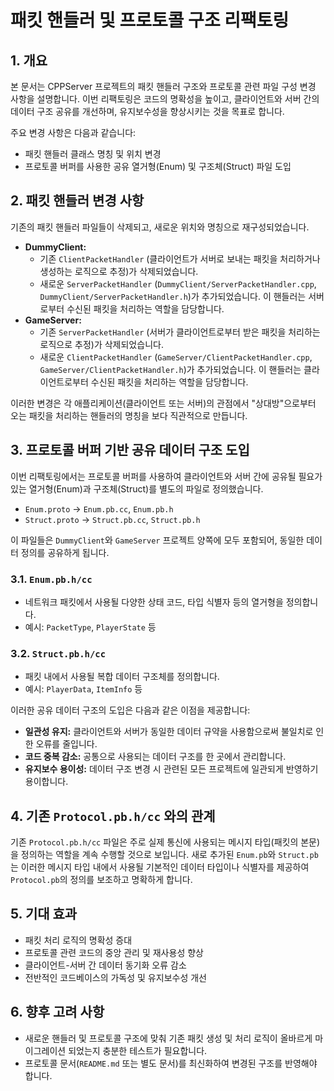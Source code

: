 # 패킷 핸들러 및 프로토콜 구조 리팩토링

## 1. 개요

본 문서는 CPPServer 프로젝트의 패킷 핸들러 구조와 프로토콜 관련 파일 구성 변경 사항을 설명합니다. 이번 리팩토링은 코드의 명확성을 높이고, 클라이언트와 서버 간의 데이터 구조 공유를 개선하며, 유지보수성을 향상시키는 것을 목표로 합니다.

주요 변경 사항은 다음과 같습니다:
- 패킷 핸들러 클래스 명칭 및 위치 변경
- 프로토콜 버퍼를 사용한 공유 열거형(Enum) 및 구조체(Struct) 파일 도입

## 2. 패킷 핸들러 변경 사항

기존의 패킷 핸들러 파일들이 삭제되고, 새로운 위치와 명칭으로 재구성되었습니다.

-   **DummyClient:**
    -   기존 `ClientPacketHandler` (클라이언트가 서버로 보내는 패킷을 처리하거나 생성하는 로직으로 추정)가 삭제되었습니다.
    -   새로운 `ServerPacketHandler` (`DummyClient/ServerPacketHandler.cpp`, `DummyClient/ServerPacketHandler.h`)가 추가되었습니다. 이 핸들러는 서버로부터 수신된 패킷을 처리하는 역할을 담당합니다.
-   **GameServer:**
    -   기존 `ServerPacketHandler` (서버가 클라이언트로부터 받은 패킷을 처리하는 로직으로 추정)가 삭제되었습니다.
    -   새로운 `ClientPacketHandler` (`GameServer/ClientPacketHandler.cpp`, `GameServer/ClientPacketHandler.h`)가 추가되었습니다. 이 핸들러는 클라이언트로부터 수신된 패킷을 처리하는 역할을 담당합니다.

이러한 변경은 각 애플리케이션(클라이언트 또는 서버)의 관점에서 "상대방"으로부터 오는 패킷을 처리하는 핸들러의 명칭을 보다 직관적으로 만듭니다.

## 3. 프로토콜 버퍼 기반 공유 데이터 구조 도입

이번 리팩토링에서는 프로토콜 버퍼를 사용하여 클라이언트와 서버 간에 공유될 필요가 있는 열거형(Enum)과 구조체(Struct)를 별도의 파일로 정의했습니다.

-   `Enum.proto` -> `Enum.pb.cc`, `Enum.pb.h`
-   `Struct.proto` -> `Struct.pb.cc`, `Struct.pb.h`

이 파일들은 `DummyClient`와 `GameServer` 프로젝트 양쪽에 모두 포함되어, 동일한 데이터 정의를 공유하게 됩니다.

### 3.1. `Enum.pb.h/cc`
-   네트워크 패킷에서 사용될 다양한 상태 코드, 타입 식별자 등의 열거형을 정의합니다.
-   예시: `PacketType`, `PlayerState` 등

### 3.2. `Struct.pb.h/cc`
-   패킷 내에서 사용될 복합 데이터 구조체를 정의합니다.
-   예시: `PlayerData`, `ItemInfo` 등

이러한 공유 데이터 구조의 도입은 다음과 같은 이점을 제공합니다:
-   **일관성 유지:** 클라이언트와 서버가 동일한 데이터 규약을 사용함으로써 불일치로 인한 오류를 줄입니다.
-   **코드 중복 감소:** 공통으로 사용되는 데이터 구조를 한 곳에서 관리합니다.
-   **유지보수 용이성:** 데이터 구조 변경 시 관련된 모든 프로젝트에 일관되게 반영하기 용이합니다.

## 4. 기존 `Protocol.pb.h/cc` 와의 관계

기존 `Protocol.pb.h/cc` 파일은 주로 실제 통신에 사용되는 메시지 타입(패킷의 본문)을 정의하는 역할을 계속 수행할 것으로 보입니다. 새로 추가된 `Enum.pb`와 `Struct.pb`는 이러한 메시지 타입 내에서 사용될 기본적인 데이터 타입이나 식별자를 제공하여 `Protocol.pb`의 정의를 보조하고 명확하게 합니다.

## 5. 기대 효과

-   패킷 처리 로직의 명확성 증대
-   프로토콜 관련 코드의 중앙 관리 및 재사용성 향상
-   클라이언트-서버 간 데이터 동기화 오류 감소
-   전반적인 코드베이스의 가독성 및 유지보수성 개선

## 6. 향후 고려 사항

-   새로운 핸들러 및 프로토콜 구조에 맞춰 기존 패킷 생성 및 처리 로직이 올바르게 마이그레이션 되었는지 충분한 테스트가 필요합니다.
-   프로토콜 문서(`README.md` 또는 별도 문서)를 최신화하여 변경된 구조를 반영해야 합니다.
